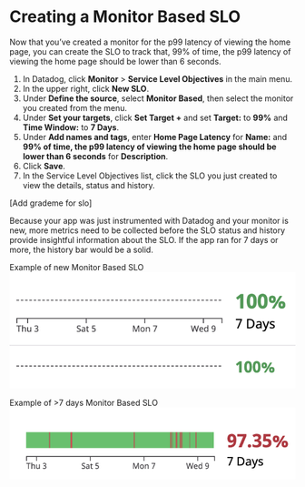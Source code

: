 # Creating a Monitor Based SLO

Now that you’ve created a monitor for the p99 latency of viewing the home page, you can create the SLO to track that, 99% of time, the p99 latency of viewing the home page should be lower than 6 seconds.

1. In Datadog, click **Monitor** > **Service Level Objectives** in the main menu.
2. In the upper right, click **New SLO**. 
3. Under **Define the source**, select **Monitor Based**, then select the monitor you created from the menu.
4. Under **Set your targets**, click **Set Target +** and set **Target:** to **99%** and **Time Window:** to **7 Days**.
5. Under **Add names and tags**, enter **Home Page Latency** for **Name:** and **99% of time, the p99 latency of viewing the home page should be lower than 6 seconds** for **Description**.
6. Click **Save**.
7. In the Service Level Objectives list, click the SLO you just created to view the details, status and history.

[Add grademe for slo]

Because your app was just instrumented with Datadog and your monitor is new, more metrics need to be collected before the SLO status and history provide insightful information about the SLO. If the app ran for 7 days or more, the history bar would be a solid.

Example of new Monitor Based SLO
![new SLO](createslo/assets/monitor-slo-new.png)

Example of >7 days Monitor Based SLO
![old SLO](createslo/assets/monitor-slo-7-days.png)
